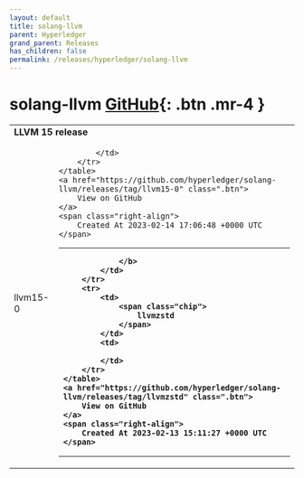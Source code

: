 ```yaml
---
layout: default
title: solang-llvm
parent: Hyperledger
grand_parent: Releases
has_children: false
permalink: /releases/hyperledger/solang-llvm
---
```


# solang-llvm <span class="fs-3 right-align">[GitHub](https://github.com/hyperledger/solang-llvm){: .btn .mr-4 }</span>


<div>
    <table>
        <tr>
            <td colspan="2">
                <b>
                    LLVM 15 release
                </b>
            </td>
        </tr>
        <tr>
            <td>
                <span class="chip">
                    llvm15-0
                </span>
            </td>
            <td>
                
            </td>
        </tr>
    </table>
    <a href="https://github.com/hyperledger/solang-llvm/releases/tag/llvm15-0" class=".btn">
        View on GitHub
    </a>
    <span class="right-align">
        Created At 2023-02-14 17:06:48 +0000 UTC
    </span>
</div>

<div>
    <table>
        <tr>
            <td colspan="2">
                <b>
                    
                </b>
            </td>
        </tr>
        <tr>
            <td>
                <span class="chip">
                    llvmzstd
                </span>
            </td>
            <td>
                
            </td>
        </tr>
    </table>
    <a href="https://github.com/hyperledger/solang-llvm/releases/tag/llvmzstd" class=".btn">
        View on GitHub
    </a>
    <span class="right-align">
        Created At 2023-02-13 15:11:27 +0000 UTC
    </span>
</div>

